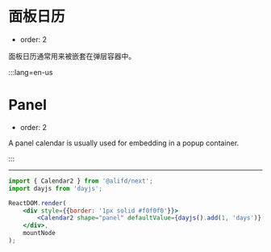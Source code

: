 # 面板日历

-   order: 2

面板日历通常用来被嵌套在弹层容器中。

:::lang=en-us

# Panel

-   order: 2

A panel calendar is usually used for embedding in a popup container.

:::

---

````jsx
import { Calendar2 } from '@alifd/next';
import dayjs from 'dayjs';

ReactDOM.render(
    <div style={{border: '1px solid #f0f0f0'}}>
        <Calendar2 shape="panel" defaultValue={dayjs().add(1, 'days')} />
    </div>,
    mountNode
);
````
